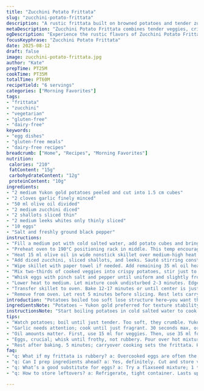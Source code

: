 ```yaml
---
title: "Zucchini Potato Frittata"
slug: "zucchini-potato-frittata"
description: "A rustic frittata built on browned potatoes and tender zucchinis with sautéed leeks and shallots swapped in for onions, eggs beaten smooth and baked to just-set. Garlic gives a punch. Oil control for crispness key. Timing and heat critical for perfect texture without dryness. Suitable for gluten-free and dairy-free diets."
metaDescription: "Zucchini Potato Frittata combines tender veggies, crisp potatoes, and fluffy eggs for a flavorful dish suitable for gluten-free and dairy-free diets."
ogDescription: "Experience the rustic flavors of Zucchini Potato Frittata, a savory blend of crisp potatoes, sautéed vegetables, and eggs baked just right."
focusKeyphrase: "Zucchini Potato Frittata"
date: 2025-08-12
draft: false
image: zucchini-potato-frittata.jpg
author: "Kate"
prepTime: PT25M
cookTime: PT35M
totalTime: PT60M
recipeYield: "6 servings"
categories: ["Morning Favorites"]
tags:
- "frittata"
- "zucchini"
- "vegetarian"
- "gluten-free"
- "dairy-free"
keywords:
- "egg dishes"
- "gluten-free meals"
- "dairy-free recipes"
breadcrumb: ["Home", "Recipes", "Morning Favorites"]
nutrition: 
 calories: "210"
 fatContent: "15g"
 carbohydrateContent: "12g"
 proteinContent: "10g"
ingredients:
- "2 medium Yukon gold potatoes peeled and cut into 1.5 cm cubes"
- "2 cloves garlic finely minced"
- "50 ml olive oil divided"
- "2 medium zucchini diced"
- "2 shallots sliced thin"
- "2 medium leeks whites only thinly sliced"
- "10 eggs"
- "Salt and freshly ground black pepper"
instructions:
- "Fill a medium pot with cold salted water, add potato cubes and bring to a rolling boil. Simmer gently until potatoes just tender when pierced, about 12 minutes. Drain thoroughly and let steam dry to remove excess moisture."
- "Preheat oven to 190°C positioning rack in middle. This temp encourages even cooking without excess browning."
- "Heat 15 ml olive oil in wide nonstick skillet over medium-high heat. Toss in garlic, cook until fragrant and lightly golden, 30 seconds max—burnt garlic is bitter."
- "Add diced zucchini, sliced shallots, and leeks. Sauté stirring constantly, watch color. Vegetables should soften and release moisture but not brown aggressively, about 4 minutes. Season with salt and pepper. Remove veggies, set aside off heat."
- "Wipe skillet with paper towel if needed. Add remaining 35 ml oil heating over medium-high. When shimmering, add potatoes in a single layer to crisp up. Stir occasionally but allow good contact with pan to build golden crust, roughly 7-8 minutes."
- "Mix two-thirds of cooked veggies into crispy potatoes, stir just to combine. No mush."
- "Whisk eggs with pinch salt and pepper until uniform and slightly frothy. Pour eggs evenly over potato-vegetable mixture. Scatter remaining vegetables on top for layering and visual contrast."
- "Lower heat to medium. Let mixture cook undisturbed 2-3 minutes. Edges should start to set but center remains runny. This step builds structure before oven finish."
- "Transfer skillet to oven. Bake 12-17 minutes or until center is just set but still slightly wobbly—avoid overbaking to keep moist texture."
- "Remove from oven. Let rest 5 minutes before slicing. Rest lets carryover cooking finish and texture firm up for clean cuts."
introduction: "Potatoes boiled too soft lose structure here—you want them firm with a slight bite to crisp up nicely in the pan. The choice of Yukon gold over starchy russets reduces crumbling. Garlic sautéed just till aromatic is a must, burnt bits ruin the base. Swapping onions for shallots and leeks adds sweetness and a subtle vegetal note. The oil is your crisping agent, not just flavor. Eggs beaten until smooth pour evenly, trapping the mixture and binding through the oven finish. This technique avoids tough, rubbery texture seen in rushed stovetop cooking. Baking lets heat penetrate uniformly, texture stays silky. Resting after oven pulls juices back, cutting’s cleaner, flavors settle."
ingredientsNote: "Potatoes — Yukon gold preferred for texture stability; if russets only, parboil carefully to avoid breakup. Oil — good quality olive oil but can use avocado for higher smoke point and lighter flavor. Zucchini — fresh, firm, avoid watery older squash that dilute mix. Onion alternatives — shallots and leeks add depth without overpowering. Garlic — fresh minced preferred; powdered garlic changes flavor markedly. Eggs — large, room temperature ensures better emulsification. Salt — adjusts all layers; add judiciously. Pepper freshly ground, coarser works better here. Can add fresh herbs like thyme or parsley for twist but keep it restrained to not compete. For dairy-free, no cheese; can add nutritional yeast for umami if desired."
instructionsNote: "Start boiling potatoes in cold salted water to cook evenly—rushing with hot water results in uneven texture. Let steam dry completely after draining so potatoes crisp well. Timing the sauté so vegetables soften but retain bite prevents mushiness in final; avoid browning which deepens flavor but can overpower the eggs later. Using the same pan cuts down on dishes but wipe excess moisture when transferring to crisp potatoes properly. Stirring potatoes gently but less frequently encourages crust formation; too much movement prevents that golden crust you want. Pouring eggs over hot ingredients traps steam and creates lift. Start on stove to set edges—hot sides stop runniness from spreading. Finishing in oven cooks through without flipping which risks breakage and uneven cooking. Watch the center wobbly stage—overcooked eggs become rubbery. Resting after baking finishes carryover cook and firms internal structure; essential step for clean slices and balanced texture."
tips:
- "Watch potatoes; boil until just tender. Too soft, they crumble. Yukon gold is best—hold shape. If using russets, lessen the boil time. Crisping crucial; dry well after boiling."
- "Garlic needs attention; cook until just fragrant. 30 seconds max, or it turns bitter. Sauté veggies; keep watch for color. Want soft vegetables, no knobs or mush."
- "Oil amounts matter. First, use 15 ml for veggies. Then, use 35 ml for potatoes. Heat oil until shimmering. Helps to create that golden crust. Layers are key."
- "Eggs, crucial; whisk until frothy, not rubbery. Pour over hot mixture. Let edges set a few minutes. Lower heat to medium; it builds structure. Smooth pour important."
- "Rest after baking. 5 minutes; carryover cooking sets the frittata. Helps juices settle. This makes for cleaner slices. Test doneness; the center should be slightly wobbly."
faq:
- "q: What if my frittata is rubbery? a: Overcooked eggs are often the issue. Check temp frequently. Bake until just set—avoid that hard texture."
- "q: Can I prep ingredients ahead? a: Yes, definitely. Cut and store veggies in the fridge. Cook potatoes gently beforehand, just don’t mix them in until ready to bake."
- "q: What’s a good substitute for eggs? a: Try a flaxseed mixture; 1 tablespoon flax with 3 tablespoons water. Rest for 5 minutes. Works but alters texture slightly."
- "q: How to store leftovers? a: Refrigerate, tight container. Lasts up to 3 days. Reheat in oven for consistent texture. Microwave works; might lose crispiness."

---
```

